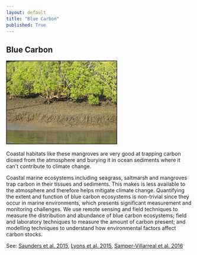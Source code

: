 ```yaml
---
layout: default
title: "Blue Carbon"
published: True  
---
```


## Blue Carbon

<div class = "image_caption">
<img src ="/images/mangrove.png" alt="coral reef" class="largeimage"/>
<p>
Coastal habitats like these mangroves are very good at trapping carbon dioxed from the atmosphere and burying it in ocean sediments where it can't contribute to climate change.
</p>
</div>  

Coastal marine ecosystems including seagrass, saltmarsh and mangroves trap carbon in their tissues and sediments. This makes is less available to the atmosphere and therefore helps mitigate climate change. Quantifying the extent and function of blue carbon ecosystems is non-trivial since they occur in marine environments, which presents significant measurement and monitoring challenges. We use remote sensing and field techniques to measure the distribution and abundance of blue carbon ecosystems; field and laboratory techniques to measure the amount of carbon present; and modelling techniques to understand how environmental factors affect carbon stocks.


See: [Saunders et al. 2015](http://www.degruyter.com/view/j/botm.2015.58.issue-1/bot-2014-0060/bot-2014-0060.xml), [Lyons et al. 2015](http://www.int-res.com/articles/feature/m530p001.pdf), [Samper-Villarreal et al. 2016](http://onlinelibrary.wiley.com/doi/10.1002/lno.10262/abstract)
